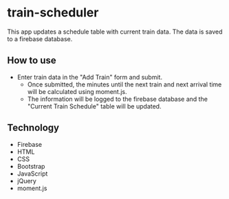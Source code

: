 # train-scheduler

This app updates a schedule table with current train data.  The data is saved to a firebase database.

## How to use
* Enter train data in the "Add Train" form and submit.
    * Once submitted, the minutes until the next train and next arrival time will be calculated using moment.js.
    * The information will be logged to the firebase database and the "Current Train Schedule" table will be updated.

## Technology
* Firebase
* HTML
* CSS
* Bootstrap
* JavaScript
* jQuery
* moment.js